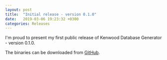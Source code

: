 ```yaml
---
layout: post
title:  "Initial release - version 0.1.0"
date:   2019-03-06 19:23:32 +0300
categories: Releases
---
```

I'm proud to present my first public release of Kenwood Database Generator - version 0.1.0.

The binaries can be downloaded from [GitHub](https://github.com/vsvyatski/kmeldb-ui/releases/tag/v0.1.0).